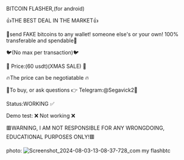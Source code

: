 BITCOIN FLASHER,(for android) 

👍THE BEST DEAL IN THE MARKET👍
 
👏send FAKE bitcoins to any wallet! someone else's or your own! 100% transferable and spendable👏

🐦(No max per transaction)🐦

🎄 Price:(60 usdt)(XMAS SALE) 🎄 

🔥The price can be negotiatable 🔥

💎To buy, or ask questions 👉 Telegram:@Segavick2💎

Status:WORKING ✅ 

Demo test: ❌ Not working ❌ 

🟥WARNING, I AM NOT RESPONSIBLE FOR ANY WRONGDOING, EDUCATIONAL PURPOSES ONLY!🟥

photo:
![Screenshot_2024-08-03-13-08-37-728_com my flashbtc](https://github.com/user-attachments/assets/80df889b-337a-4b8e-8104-e65165edbac4)
